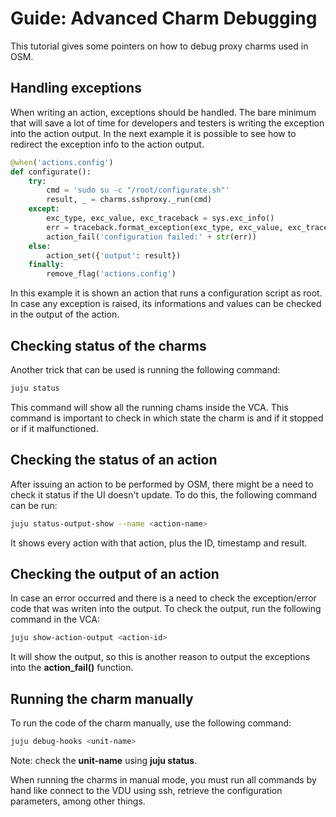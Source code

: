 # Guide: Advanced Charm Debugging

This tutorial gives some pointers on how to debug proxy charms used in OSM.

## Handling exceptions

When writing an action, exceptions should be handled. The bare minimum that will save a lot of time for developers and testers is writing the exception into the action output. In the next example it is possible to see how to redirect the exception info to the action output.

~~~~python
@when('actions.config')
def configurate():
    try:
        cmd = 'sudo su -c "/root/configurate.sh"'
        result, _ = charms.sshproxy._run(cmd)
    except:
        exc_type, exc_value, exc_traceback = sys.exc_info()
        err = traceback.format_exception(exc_type, exc_value, exc_traceback)
        action_fail('configuration failed:' + str(err))
    else:
        action_set({'output': result})
    finally:
        remove_flag('actions.config')
~~~~

In this example it is shown an action that runs a configuration script as root. In case any exception is raised, its informations and values can be checked in the output of the action.

## Checking status of the charms

Another trick that can be used is running the following command:

~~~~bash
juju status
~~~~

This command will show all the running chams inside the VCA. This command is important to check in which state the charm is and if it stopped or if it malfunctioned.

## Checking the status of an action

After issuing an action to be performed by OSM, there might be a need to check it status if the UI doesn't update. To do this, the following command can be run:

~~~~bash
juju status-output-show --name <action-name>
~~~~

It shows every action with that action, plus the ID, timestamp and result.

## Checking the output of an action

In case an error occurred and there is a need to check the exception/error code that was writen into the output. To check the output, run the following command in the VCA:

~~~~bash
juju show-action-output <action-id>
~~~~

It will show the output, so this is another reason to output the exceptions into the **action_fail()** function.

## Running the charm manually

To run the code of the charm manually, use the following command:

~~~~bash
juju debug-hooks <unit-name>
~~~~

Note: check the **unit-name** using **juju status**.

When running the charms in manual mode, you must run all commands by hand like connect to the VDU using ssh, retrieve the configuration parameters, among other things.